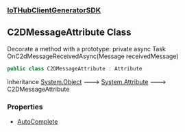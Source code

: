 ### [IoTHubClientGeneratorSDK](./IoTHubClientGeneratorSDK.md 'IoTHubClientGeneratorSDK')
## C2DMessageAttribute Class
Decorate a method with a prototype: private async Task OnC2dMessageReceivedAsync(Message receivedMessage)  
```csharp
public class C2DMessageAttribute : Attribute
```
Inheritance [System.Object](https://docs.microsoft.com/en-us/dotnet/api/System.Object 'System.Object') &#129106; [System.Attribute](https://docs.microsoft.com/en-us/dotnet/api/System.Attribute 'System.Attribute') &#129106; C2DMessageAttribute  
### Properties
- [AutoComplete](./IoTHubClientGeneratorSDK-C2DMessageAttribute-AutoComplete.md 'IoTHubClientGeneratorSDK.C2DMessageAttribute.AutoComplete')
